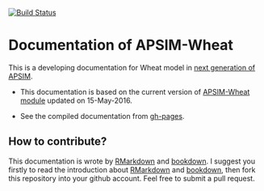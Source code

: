 
[![Build Status](https://travis-ci.org/byzheng/APSIM-Wheat-Doc.svg?branch=master)](https://travis-ci.org/byzheng/APSIM-Wheat-Doc)


# Documentation of APSIM-Wheat

This is a developing documentation for Wheat model in [next generation of APSIM](https://github.com/APSIMInitiative/ApsimX).

- This documentation is based on the current version of [APSIM-Wheat module](https://github.com/APSIMInitiative/ApsimX/blob/5937006840bcfcd663353378653598176262fe0a/Prototypes/Wheat/WheatValidation.apsimx) updated on 15-May-2016.

- See the compiled documentation from [gh-pages](http://byzheng.github.io/APSIM-Wheat-Doc).



## How to contribute?

This documentation is wrote by [RMarkdown](rmarkdown.rstudio.com) and [bookdown](bookdown.org). I suggest you firstly to read the introduction about [RMarkdown](rmarkdown.rstudio.com) and [bookdown](bookdown.org), then fork this repository into your github account. Feel free to submit a pull request. 
